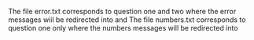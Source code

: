 The file error.txt corresponds to question one and two where the  error messages wiil be redirected into and The file numbers.txt corresponds to question one only where the numbers messages will be redirected into
